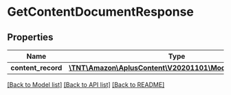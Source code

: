 # GetContentDocumentResponse

## Properties
Name | Type | Description | Notes
------------ | ------------- | ------------- | -------------
**content_record** | [**\TNT\Amazon\AplusContent\V20201101\Model\ContentRecord**](ContentRecord.md) |  | 

[[Back to Model list]](../README.md#documentation-for-models) [[Back to API list]](../README.md#documentation-for-api-endpoints) [[Back to README]](../README.md)


